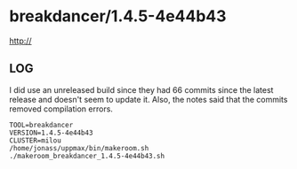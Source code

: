 breakdancer/1.4.5-4e44b43
========================

<http://>

LOG
---

I did use an unreleased build since they had 66 commits since the latest release and doesn't seem to update it. Also, the notes said that the commits removed compilation errors.

    TOOL=breakdancer
    VERSION=1.4.5-4e44b43
    CLUSTER=milou
    /home/jonass/uppmax/bin/makeroom.sh
    ./makeroom_breakdancer_1.4.5-4e44b43.sh

